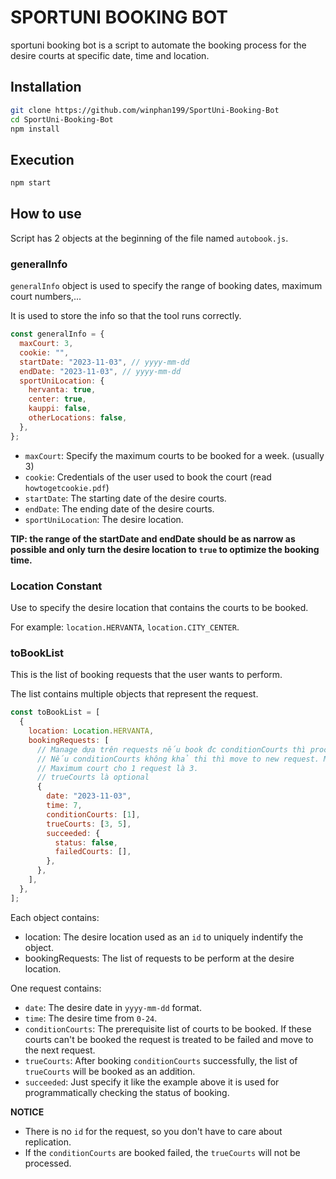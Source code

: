 # SPORTUNI BOOKING BOT

sportuni booking bot is a script to automate the booking process for the desire courts at specific date, time and location.

## Installation

```bash
git clone https://github.com/winphan199/SportUni-Booking-Bot
cd SportUni-Booking-Bot
npm install
```

## Execution

```bash
npm start
```

## How to use

Script has 2 objects at the beginning of the file named `autobook.js`.

### generalInfo

`generalInfo` object is used to specify the range of booking dates, maximum court numbers,...

It is used to store the info so that the tool runs correctly.

```js
const generalInfo = {
  maxCourt: 3,
  cookie: "",
  startDate: "2023-11-03", // yyyy-mm-dd
  endDate: "2023-11-03", // yyyy-mm-dd
  sportUniLocation: {
    hervanta: true,
    center: true,
    kauppi: false,
    otherLocations: false,
  },
};
```

- `maxCourt`: Specify the maximum courts to be booked for a week. (usually 3)
- `cookie`: Credentials of the user used to book the court (read `howtogetcookie.pdf`)
- `startDate`: The starting date of the desire courts.
- `endDate`: The ending date of the desire courts.
- `sportUniLocation`: The desire location.

**TIP: the range of the startDate and endDate should be as narrow as possible and only turn the desire location to `true` to optimize the booking time.**

### Location Constant

Use to specify the desire location that contains the courts to be booked.

For example: `location.HERVANTA`, `location.CITY_CENTER`.

### toBookList

This is the list of booking requests that the user wants to perform.

The list contains multiple objects that represent the request.

```js
const toBookList = [
  {
    location: Location.HERVANTA,
    bookingRequests: [
      // Manage dựa trên requests nếu book đc conditionCourts thì process trueCourts
      // Nếu conditionCourts không khả thi thì move to new request. Miễn sao chưa đủ 3 courts là đc
      // Maximum court cho 1 request là 3.
      // trueCourts là optional
      {
        date: "2023-11-03",
        time: 7,
        conditionCourts: [1],
        trueCourts: [3, 5],
        succeeded: {
          status: false,
          failedCourts: [],
        },
      },
    ],
  },
];
```

Each object contains:

- location: The desire location used as an `id` to uniquely indentify the object.
- bookingRequests: The list of requests to be perform at the desire location.

One request contains:

- `date`: The desire date in `yyyy-mm-dd` format.
- `time`: The desire time from `0-24`.
- `conditionCourts`: The prerequisite list of courts to be booked. If these courts can't be booked the request is treated to be failed and move to the next request.
- `trueCourts`: After booking `conditionCourts` successfully, the list of `trueCourts` will be booked as an addition.
- `succeeded`: Just specify it like the example above it is used for programmatically checking the status of booking.

**NOTICE**

- There is no `id` for the request, so you don't have to care about replication.
- If the `conditionCourts` are booked failed, the `trueCourts` will not be processed.
